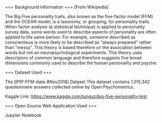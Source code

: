 
=== Background Information ===
[From Wikipedia]

The Big Five personality traits, also known as the five-factor model (FFM) and the OCEAN model, is a taxonomy, or grouping,
for personality traits. When factor analysis (a statistical technique) is applied to personality survey data, some words
used to describe aspects of personality are often applied to the same person. For example, someone described as conscientious 
is more likely to be described as "always prepared" rather than "messy". This theory is based therefore on the association 
between words but not on neuropsychological experiments. This theory uses descriptors of common language and therefore suggests
five broad dimensions commonly used to describe the human personality and psyche.

=== Dataset Used ===

The [IPIP-FFM-data-8Nov2018] Dataset
This dataset contains 1,015,342 questionnaire answers collected online by Open Psychometrics.

Kaggle Link: https://www.kaggle.com/tunguz/big-five-personality-test


=== Open Source Web Application Used ===

Jupyter Notebook
